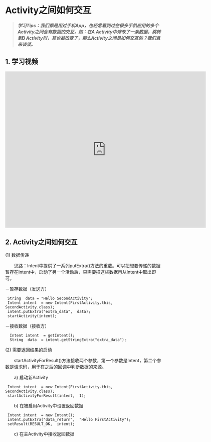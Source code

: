 # Activity之间如何交互

>##### 学习Tips：我们都是用过手机App，也经常看到过在很多手机应用的多个Activity之间会有数据的交互，如：在A Activity中修改了一条数据，跳转到B Activity时，其也被改变了，那么Activity之间是如何交互的？我们且来谈谈。

## 1. 学习视频

<iframe frameborder="0" width="640" height="498" src="https://v.qq.com/iframe/player.html?vid=z0180bhmznp&tiny=0&auto=0" allowfullscreen></iframe>

## 2. Activity之间如何交互

(1) 数据传递

　　思路：Intent中提供了一系列putExtra()方法的重载。可以把想要传递的数据暂存在Intent中，启动了另一个活动后，只需要把这些数据再从Intent中取出即可。
  
  －暂存数据（发送方）

 ```
  String  data = "Hello SecondActivity";   
  Intent intent  = new Intent(FirstActivity.this,  SecondActivity.class);   
  intent.putExtra("extra_data",  data);  
  startActivity(intent);
 ```
 
 －接收数据（接收方）
 
 ```
   Intent intent  = getIntent();   
   String  data  = intent.getStringExtra("extra_data");
 ```
 
(2) 需要返回结果的启动

　　startActivityForResult()方法接收两个参数，第一个参数是Intent，第二个参数是请求码，用于在之后的回调中判断数据的来源。
  
　　a) 启动新Activity
  
 ```
  Intent intent  = new Intent(FirstActivity.this,  SecondActivity.class); 
  startActivityForResult(intent,  1);
 ```
 
　　b) 在被启用Activity中设置返回数据
 
 ```
  Intent intent  = new Intent(); 
  intent.putExtra("data_return",  "Hello FirstActivity"); 
  setResult(RESULT_OK,  intent);
 ```
 
　　c) 在主Activity中接收返回数据
  
 ```
 
 ```
